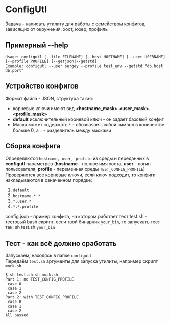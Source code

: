 # ConfigUtl
Задача - написать утилиту для работы с семейством конфигов, зависящих от окружения: хост, юзер, профиль  

## Примерный --help
```
Usage: configutl [--file FILENAME] [--host HOSTNAME] [--user USERNAME] [--profile PROFILE] [--getjson|--getstd]
Example: configutl --user sergey --profile test_env --getstd "db.host db.port"
```

## Устройство конфигов
Формат файла - JSON, структура такая:
* корневые ключи имеют вид **<hostname_mask>.<user_mask>.<profile_mask>**
* **default**  исключительный корневой ключ - он задает базовый конфиг
* Маска может содержать `*` - обозначает любой символ в количестве больше 0, а `.` - разделитель между масками

## Сборка конфига
Определяются `hostname, user, profile` из среды и переданных в **configutl** параметров (**hostname** - полное имя хоста, **user** - логин пользователя, **profile** - переменная среды `TEST_CONFIG_PROFILE`)  
Проверяются все корневые ключи, если ключ подходит, то конфиги накладываются в означенном порядке:
1. `default`
2. `hostname.*.*`
3. `*.user.*`
4. `*.*.profile`

config.json - пример конфига, на котором работает тест
test.sh - тестовый bash скрипт, если твой бинарник `your_bin`, то запускать тест так: sh test.sh `your_bin`

## Тест - как всё должно сработать
Запускаем, находясь в папке `configutl`  
Передаём `test.sh` аргументы для запуска утилиты, например скрипт `mock.sh`
```
$ sh test.sh sh mock.sh
Part 1: no TEST_CONFIG_PROFILE
 case 0
 case 1
 case 2
Part 2: with TEST_CONFIG_PROFILE
 case 0
 case 1
 case 2
All passed
```
